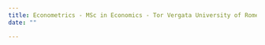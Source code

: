 ```yaml
---
title: Econometrics - MSc in Economics - Tor Vergata University of Rome (Fall 2021)
date: ""

---
```

